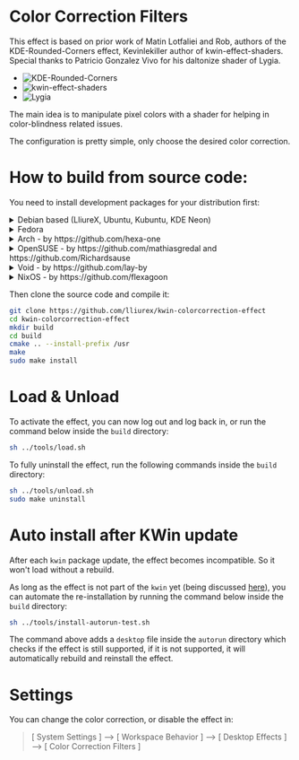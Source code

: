 # Color Correction Filters

This effect is based on prior work of Matin Lotfaliei and Rob, authors of the KDE-Rounded-Corners effect, Kevinlekiller author of kwin-effect-shaders. Special thanks to Patricio Gonzalez Vivo for his daltonize shader of Lygia.

- ![KDE-Rounded-Corners](https://github.com/matinlotfali/KDE-Rounded-Corners)
- ![kwin-effect-shaders](https://github.com/kevinlekiller/kwin-effect-shaders)
- ![Lygia](https://github.com/patriciogonzalezvivo/lygia)

The main idea is to manipulate pixel colors with a shader for helping in color-blindness related issues.

The configuration is pretty simple, only choose the desired color correction.

# How to build from source code:

You need to install development packages for your distribution first:

<details>
<summary>Debian based (LliureX, Ubuntu, Kubuntu, KDE Neon)</summary>
<br>
    
  - Plasma 5 - by [alex47](https://github.com/alex47):
    ```
    sudo apt install git cmake g++ extra-cmake-modules kwin-dev libkf5configwidgets-dev 
    ```
  - Plasma 6
    ```
    sudo apt install git cmake g++ extra-cmake-modules kwin-dev qt6-base-dev-tools kf6-kcmutils-dev
    ```
</details>
<details>
<summary>Fedora</summary>
<br>

 - Plasma 5 (Fedora 39)
   ```bash
   sudo dnf install git cmake gcc-c++ extra-cmake-modules kwin-devel kf5-kconfigwidgets-devel libepoxy-devel
   ```
 - Plasma 6 (Fedora 40 and later)
   ```bash
   sudo dnf install git cmake gcc-c++ extra-cmake-modules kwin-devel kf6-kconfigwidgets-devel libepoxy-devel kf6-kcmutils-devel qt6-qtbase-private-devel wayland-devel
   ```
</details>
<details>
<summary>Arch - by https://github.com/hexa-one</summary>

  ```
  sudo pacman -S git cmake extra-cmake-modules base-devel
  yay -S qt5-tools
  ```
  or AUR package by [xiota](https://aur.archlinux.org/account/xiota)  
  ```
  sudo pamac build kwin-effect-rounded-corners-git
  ```
</details>
<details>
<summary>OpenSUSE - by https://github.com/mathiasgredal and https://github.com/Richardsause</summary>

  ```
  sudo zypper install git cmake gcc-c++ extra-cmake-modules libqt5-qttools-devel kconfigwidgets-devel kwindowsystem-devel kguiaddons-devel ki18n-devel knotifications-devel kwin5-devel libQt5Gui-devel libQt5OpenGL-devel libepoxy-devel libqt5-qtnetworkauth-devel
  ```
</details>
<details>
<summary>Void - by https://github.com/lay-by</summary>

  ```
  xbps-install git cmake make qt5-tools-devel extra-cmake-modules gettext-devel kwin-devel
  ```
</details>
<details>
<summary>NixOS - by https://github.com/flexagoon</summary>

   ```
   nix-env -iA nixos.kde-rounded-corners
   ```
</details>

Then clone the source code and compile it:
```bash
git clone https://github.com/lliurex/kwin-colorcorrection-effect
cd kwin-colorcorrection-effect
mkdir build
cd build
cmake .. --install-prefix /usr
make
sudo make install
```

# Load & Unload

To activate the effect, you can now log out and log back in, or run the command below inside the `build` directory:
```bash
sh ../tools/load.sh
```

To fully uninstall the effect, run the following commands inside the `build` directory:

```bash
sh ../tools/unload.sh
sudo make uninstall
```

# Auto install after KWin update

After each `kwin` package update, the effect becomes incompatible. So it won't load without a rebuild.

As long as the effect is not part of the `kwin` yet (being discussed 
[here](https://invent.kde.org/plasma/kwin/-/issues/198)), you can automate the re-installation by running the command
below inside the `build` directory:

```bash
sh ../tools/install-autorun-test.sh
```

The command above adds a `desktop` file inside the `autorun` directory which checks if the effect is still supported,
if it is not supported, it will automatically rebuild and reinstall the effect.

# Settings

You can change the color correction, or disable the effect in:

> [ System Settings ] --> [ Workspace Behavior ] --> [ Desktop Effects ] --> [ Color Correction Filters ]

